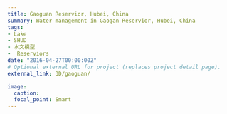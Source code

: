 ```yaml
---
title: Gaoguan Reservior, Hubei, China
summary: Water management in Gaogan Reservior, Hubei, China
tags:
- Lake
- SHUD
- 水文模型
-  Reserviors
date: "2016-04-27T00:00:00Z"
# Optional external URL for project (replaces project detail page).
external_link: 3D/gaoguan/

image:
  caption:
  focal_point: Smart
---
```

